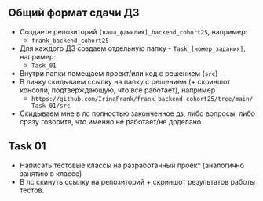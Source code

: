 ## Общий формат сдачи ДЗ

* Создаете репозиторий `[ваша_фамилия]_backend_cohort25`, например:
  * `frank_backend_cohort25`
* Для каждого ДЗ создаем отдельную папку - `Task_[номер_задания]`, например:
  * `Task_01`
* Внутри папки помещаем проект/или код с решением (`src`)
* В личку скидываем ссылку на папку с решением (+ скриншот консоли, подтверждающую, что все работает), например
  * `https://github.com/IrinaFrank/frank_backend_cohort25/tree/main/Task_01/src`
* Скидываем мне в лс полностью законченное дз, либо вопросы, либо сразу говорите, что именно не работает/не доделано

## Task 01

* Написать тестовые классы на разработанный проект (аналогично занятию в классе)
* В лс скинуть ссылку на репозиторий + скриншот результатов работы тестов.